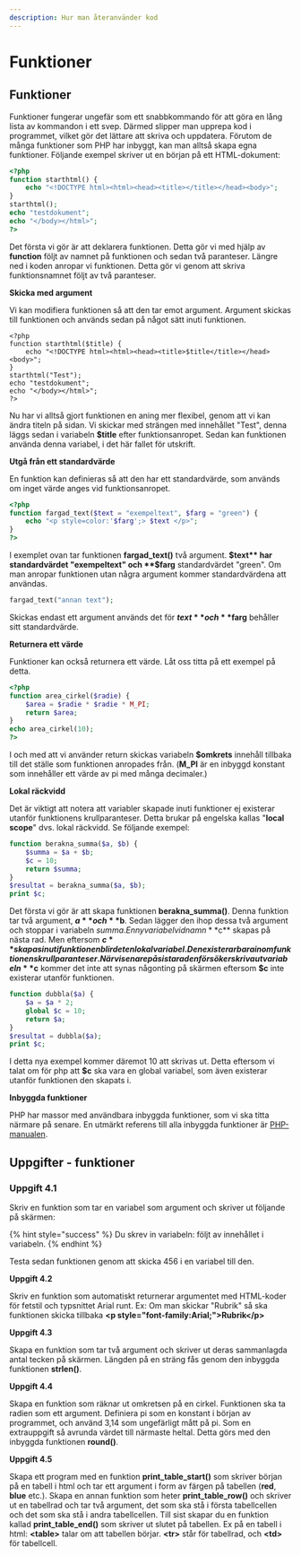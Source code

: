 ```yaml
---
description: Hur man återanvänder kod
---
```


# Funktioner

## Funktioner

Funktioner fungerar ungefär som ett snabbkommando för att göra en lång lista av kommandon i ett svep. Därmed slipper man upprepa kod i programmet, vilket gör det lättare att skriva och uppdatera. Förutom de många funktioner som PHP har inbyggt, kan man alltså skapa egna funktioner. Följande exempel skriver ut en början på ett HTML-dokument:

```php
<?php
function starthtml() {
    echo "<!DOCTYPE html><html><head><title></title></head><body>";
}
starthtml();
echo "testdokument";
echo "</body></html>";
?>
```

Det första vi gör är att deklarera funktionen. Detta gör vi med hjälp av **function** följt av namnet på funktionen och sedan två paranteser. Längre ned i koden anropar vi funktionen. Detta gör vi genom att skriva funktionsnamnet följt av två paranteser.

**Skicka med argument**

Vi kan modifiera funktionen så att den tar emot argument. Argument skickas till funktionen och används sedan på något sätt inuti funktionen.

```text
<?php
function starthtml($title) {
    echo "<!DOCTYPE html><html><head><title>$title</title></head><body>";
}
starthtml("Test");
echo "testdokument";
echo "</body></html>";
?>
```

Nu har vi alltså gjort funktionen en aning mer flexibel, genom att vi kan ändra titeln på sidan. Vi skickar med strängen med innehållet "Test", denna läggs sedan i variabeln **$title** efter funktionsanropet. Sedan kan funktionen använda denna variabel, i det här fallet för utskrift.

**Utgå från ett standardvärde**

En funktion kan definieras så att den har ett standardvärde, som används om inget värde anges vid funktionsanropet.

```php
<?php
function fargad_text($text = "exempeltext", $farg = "green") {
    echo "<p style=color:'$farg';> $text </p>";
}
?>
```

I exemplet ovan tar funktionen **fargad\_text\(\)** två argument. **$text** har standardvärdet "exempeltext" och **$farg** standardvärdet "green". Om man anropar funktionen utan några argument kommer standardvärdena att användas.

```php
fargad_text("annan text");
```

Skickas endast ett argument används det för **$text** och **$farg** behåller sitt standardvärde.

**Returnera ett värde**

Funktioner kan också returnera ett värde. Låt oss titta på ett exempel på detta.

```php
<?php
function area_cirkel($radie) {
    $area = $radie * $radie * M_PI;
    return $area;
}
echo area_cirkel(10);
?>
```

I och med att vi använder return skickas variabeln **$omkrets** innehåll tillbaka till det ställe som funktionen anropades från. \(**M\_PI** är en inbyggd konstant som innehåller ett värde av pi med många decimaler.\)

**Lokal räckvidd**

Det är viktigt att notera att variabler skapade inuti funktioner ej existerar utanför funktionens krullparanteser. Detta brukar på engelska kallas "**local scope**" dvs. lokal räckvidd. Se följande exempel:

```php
function berakna_summa($a, $b) {
    $summa = $a + $b;
    $c = 10;
    return $summa;
}
$resultat = berakna_summa($a, $b);
print $c;
```

Det första vi gör är att skapa funktionen **berakna\_summa\(\)**. Denna funktion tar två argument, **$a** och **$b**. Sedan lägger den ihop dessa två argument och stoppar i variabeln $summa. En ny variabel vid namn **$c** skapas på nästa rad. Men eftersom **$c** skapas inuti funktionen blir det en lokal variabel. Den existerar bara inom funktionens krullparanteser. När vi senare på sista raden försöker skriva ut variabeln **$c** kommer det inte att synas någonting på skärmen eftersom **$c** inte existerar utanför funktionen.

```php
function dubbla($a) {
    $a = $a * 2;
    global $c = 10;
    return $a;
}
$resultat = dubbla($a);
print $c;
```

I detta nya exempel kommer däremot 10 att skrivas ut. Detta eftersom vi talat om för php att **$c** ska vara en global variabel, som även existerar utanför funktionen den skapats i.

**Inbyggda funktioner**

PHP har massor med användbara inbyggda funktioner, som vi ska titta närmare på senare. En utmärkt referens till alla inbyggda funktioner är [PHP-manualen](http://php.net/manual).

## Uppgifter - funktioner

### **Uppgift 4.1**

Skriv en funktion som tar en variabel som argument och skriver ut följande på skärmen:

{% hint style="success" %}
Du skrev in variabeln: följt av innehållet i variabeln.
{% endhint %}

Testa sedan funktionen genom att skicka 456 i en variabel till den.

**Uppgift 4.2**

Skriv en funktion som automatiskt returnerar argumentet med HTML-koder för fetstil och typsnittet Arial runt. Ex: Om man skickar "Rubrik" så ska funktionen skicka tillbaka **&lt;p style="font-family:Arial;"&gt;Rubrik&lt;/p&gt;**

**Uppgift 4.3**

Skapa en funktion som tar två argument och skriver ut deras sammanlagda antal tecken på skärmen. Längden på en sträng fås genom den inbyggda funktionen **strlen\(\)**.

**Uppgift 4.4**

Skapa en funktion som räknar ut omkretsen på en cirkel. Funktionen ska ta radien som ett argument. Definiera pi som en konstant i början av programmet, och använd 3,14 som ungefärligt mått på pi. Som en extrauppgift så avrunda värdet till närmaste heltal. Detta görs med den inbyggda funktionen **round\(\)**.

**Uppgift 4.5**

Skapa ett program med en funktion **print\_table\_start\(\)** som skriver början på en tabell i html och tar ett argument i form av färgen på tabellen \(**red**, **blue** etc.\). Skapa en annan funktion som heter **print\_table\_row\(\)** och skriver ut en tabellrad och tar två argument, det som ska stå i första tabellcellen och det som ska stå i andra tabellcellen. Till sist skapar du en funktion kallad **print\_table\_end\(\)** som skriver ut slutet på tabellen. Ex på en tabell i html: **&lt;table&gt;** talar om att tabellen börjar. **&lt;tr&gt;** står för tabellrad, och **&lt;td&gt;** för tabellcell.


